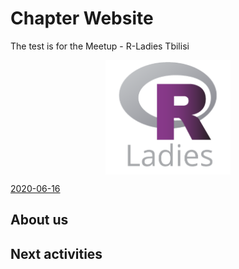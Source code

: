 

# Chapter Website

The test is for the Meetup - R-Ladies Tbilisi

<p align="center"> 
<img src="figures/R-LadiesGlobal.png" width="200" align="center">
</p>


[2020-06-16](link)

## About us

## Next activities
